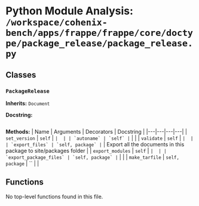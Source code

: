 # Python Module Analysis: `/workspace/cohenix-bench/apps/frappe/frappe/core/doctype/package_release/package_release.py`

## Classes

### `PackageRelease`
**Inherits:** `Document`


**Docstring:**
```

```

**Methods:**
| Name | Arguments | Decorators | Docstring |
|---|---|---|---|
| `set_version` | `self` | `` |  |
| `autoname` | `self` | `` |  |
| `validate` | `self` | `` |  |
| `export_files` | `self, package` | `` | Export all the documents in this package to site/packages folder |
| `export_modules` | `self` | `` |  |
| `export_package_files` | `self, package` | `` |  |
| `make_tarfile` | `self, package` | `` |  |





## Functions

No top-level functions found in this file.
